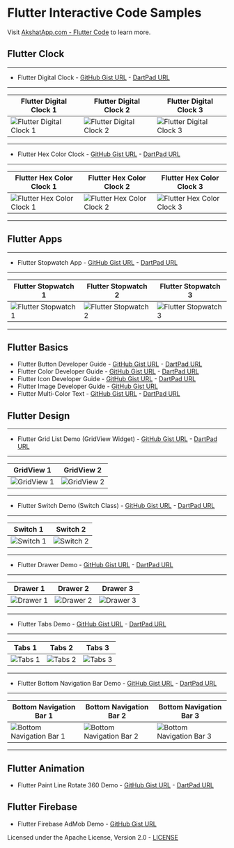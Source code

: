 # Flutter Interactive Code Samples
Visit [AkshatApp.com - Flutter Code](https://www.akshatapp.com/tutorials/flutter-code) to learn more.

## Flutter Clock
___
* Flutter Digital Clock - [GitHub Gist URL](https://gist.github.com/akshatapp/97dcda32c91178e84995447c37e531c9) - [DartPad URL](https://dartpad.dev/embed-flutter.html?id=97dcda32c91178e84995447c37e531c9&theme=dark&run=true&split=60)
___
| Flutter Digital Clock 1| Flutter Digital Clock 2| Flutter Digital Clock 3|
| ------------- | ------------- | ------------- |
| ![Flutter Digital Clock 1](https://raw.githubusercontent.com/akshatapp/flutter-gist/master/images/digital-clock-1.png)  | ![Flutter Digital Clock 2](https://raw.githubusercontent.com/akshatapp/flutter-gist/master/images/digital-clock-2.png) | ![Flutter Digital Clock 3](https://raw.githubusercontent.com/akshatapp/flutter-gist/master/images/digital-clock-3.png)
___
* Flutter Hex Color Clock - [GitHub Gist URL](https://gist.github.com/akshatapp/483c4052470c0a42cad7c7b1a331bb9c) - [DartPad URL](https://dartpad.dev/embed-flutter.html?id=483c4052470c0a42cad7c7b1a331bb9c&theme=dark&run=true&split=60)
___
| Flutter Hex Color Clock 1| Flutter Hex Color Clock 2| Flutter Hex Color Clock 3|
| ------------- | ------------- | ------------- |
| ![Flutter Hex Color Clock 1](https://raw.githubusercontent.com/akshatapp/flutter-gist/master/images/hex-clock-1.png)  | ![Flutter Hex Color Clock 2](https://raw.githubusercontent.com/akshatapp/flutter-gist/master/images/hex-clock-2.png) | ![Flutter Hex Color Clock 3](https://raw.githubusercontent.com/akshatapp/flutter-gist/master/images/hex-clock-3.png)
___

## Flutter Apps
___
* Flutter Stopwatch App - [GitHub Gist URL](https://gist.github.com/akshatapp/330a9b0121249ec970ea56d0cfa80891) - [DartPad URL](https://dartpad.dev/330a9b0121249ec970ea56d0cfa80891)
___
| Flutter Stopwatch 1| Flutter Stopwatch 2| Flutter Stopwatch 3|
| ------------- | ------------- | ------------- |
| ![Flutter Stopwatch 1](https://raw.githubusercontent.com/akshatapp/flutter-gist/master/images/stopwatch-1.png)  | ![Flutter Stopwatch 2](https://raw.githubusercontent.com/akshatapp/flutter-gist/master/images/stopwatch-2.png) | ![Flutter Stopwatch 3](https://raw.githubusercontent.com/akshatapp/flutter-gist/master/images/stopwatch-3.png)
___

## Flutter Basics
* Flutter Button Developer Guide - [GitHub Gist URL](https://gist.github.com/akshatapp/7dba96dd76f94263812bb93416895efa) - [DartPad URL](https://dartpad.dev/embed-flutter.html?id=7dba96dd76f94263812bb93416895efa&theme=dark&run=true&split=60)
* Flutter Color Developer Guide - [GitHub Gist URL](https://gist.github.com/akshatapp/f37f6fcb6d874b79132d11e584a8c0e1) - [DartPad URL](https://dartpad.dev/embed-flutter.html?id=f37f6fcb6d874b79132d11e584a8c0e1&theme=dark&run=true&split=60)
* Flutter Icon Developer Guide - [GitHub Gist URL](https://gist.github.com/akshatapp/6341e41d7c3508cdb36513c60c3fc2ef) - [DartPad URL](https://dartpad.dev/embed-flutter.html?id=6341e41d7c3508cdb36513c60c3fc2ef&theme=dark&run=true&split=60)
* Flutter Image Developer Guide - [GitHub Gist URL](https://gist.github.com/akshatapp/ca894079a1d9ba57c6b3ae97d5fc298f)
* Flutter Multi-Color Text - [GitHub Gist URL](https://gist.github.com/akshatapp/63fd5bbec6b3fc20ce4b62b8c9c0a485) - [DartPad URL](https://dartpad.dev/embed-flutter.html?id=63fd5bbec6b3fc20ce4b62b8c9c0a485&theme=dark&run=true&split=60)


## Flutter Design
___
* Flutter Grid List Demo (GridView Widget) - [GitHub Gist URL](https://gist.github.com/akshatapp/7f52763ccbc477afbdeb98ea24749826) - [DartPad URL](https://dartpad.dev/7f52763ccbc477afbdeb98ea24749826)
___
| GridView 1| GridView 2|
| ------------- | ------------- |
| ![GridView 1](https://raw.githubusercontent.com/akshatapp/flutter-gist/master/images/gridview-1.png)  | ![GridView 2](https://raw.githubusercontent.com/akshatapp/flutter-gist/master/images/gridview-2.png) |
___
* Flutter Switch Demo (Switch Class) - [GitHub Gist URL](https://gist.github.com/akshatapp/31dcf20034cfd0433f642f2e71ae5106) - [DartPad URL](https://dartpad.dev/31dcf20034cfd0433f642f2e71ae5106)
___
| Switch 1| Switch 2|
| ------------- | ------------- |
| ![Switch 1](https://raw.githubusercontent.com/akshatapp/flutter-gist/master/images/switch-1.png)  | ![Switch 2](https://raw.githubusercontent.com/akshatapp/flutter-gist/master/images/switch-2.png) |
___
* Flutter Drawer Demo - [GitHub Gist URL](https://gist.github.com/akshatapp/6b924cc50c2d7972796b99b305c30ddf) - [DartPad URL](https://dartpad.dev/embed-flutter.html?id=6b924cc50c2d7972796b99b305c30ddf&theme=dark&run=true&split=60)
___
| Drawer 1| Drawer 2| Drawer 3|
| ------------- | ------------- | ------------- |
| ![Drawer 1](https://raw.githubusercontent.com/akshatapp/flutter-gist/master/images/flutter-drawer-1.png)  | ![Drawer 2](https://raw.githubusercontent.com/akshatapp/flutter-gist/master/images/flutter-drawer-2.png) | ![Drawer 3](https://raw.githubusercontent.com/akshatapp/flutter-gist/master/images/flutter-drawer-3.png) 
___
* Flutter Tabs Demo - [GitHub Gist URL](https://gist.github.com/akshatapp/6c4d730328bac4a4d2abacdbd61476cc) - [DartPad URL](https://dartpad.dev/embed-flutter.html?id=6c4d730328bac4a4d2abacdbd61476cc&theme=dark&run=true&split=60)
___
| Tabs 1| Tabs 2| Tabs 3|
| ------------- | ------------- | ------------- |
| ![Tabs 1](https://raw.githubusercontent.com/akshatapp/flutter-gist/master/images/tabs-1.png)  | ![Tabs 2](https://raw.githubusercontent.com/akshatapp/flutter-gist/master/images/tabs-2.png) | ![Tabs 3](https://raw.githubusercontent.com/akshatapp/flutter-gist/master/images/tabs-3.png) 
___
* Flutter Bottom Navigation Bar Demo - [GitHub Gist URL](https://gist.github.com/akshatapp/3be7ecdc4f4d7d5e0aaf1946607992f7) - [DartPad URL](https://dartpad.dev/embed-flutter.html?id=3be7ecdc4f4d7d5e0aaf1946607992f7&theme=dark&run=true&split=60)
___
| Bottom Navigation Bar 1| Bottom Navigation Bar 2| Bottom Navigation Bar 3|
| ------------- | ------------- | ------------- |
| ![Bottom Navigation Bar 1](https://raw.githubusercontent.com/akshatapp/flutter-gist/master/images/bottom-nav-bar-1.png)  | ![Bottom Navigation Bar 2](https://raw.githubusercontent.com/akshatapp/flutter-gist/master/images/bottom-nav-bar-2.png) | ![Bottom Navigation Bar 3](https://raw.githubusercontent.com/akshatapp/flutter-gist/master/images/bottom-nav-bar-3.png) 
___

## Flutter Animation
* Flutter Paint Line Rotate 360 Demo - [GitHub Gist URL](https://gist.github.com/akshatapp/afe4b27688c1b2fa38b426ed0d25d669) - [DartPad URL](https://dartpad.dev/embed-flutter.html?id=afe4b27688c1b2fa38b426ed0d25d669&theme=dark&run=true&split=60)  

## Flutter Firebase
* Flutter Firebase AdMob Demo - [GitHub Gist URL](https://gist.github.com/akshatapp/6b6993ed7b7c10063ffb522461134d03)
  
Licensed under the Apache License, Version 2.0 -  [LICENSE](https://github.com/akshatapp/flutter-gist/blob/master/LICENSE)
